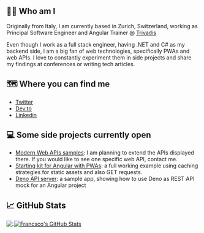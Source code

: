 ## 🙋‍♂️ Who am I
Originally from Italy, I am currently based in Zurich, Switzerland, working as Principal Software Engineer and Angular Trainer @ [Trivadis](https://www.trivadis.com/en/index.html)

Even though I work as a full stack engineer, having .NET and C# as my backend side, I am a big fan of web technologies, specifically PWAs and web APIs.
I love to constantly experiment them in side projects and share my findings at conferences or writing tech articles.

## 🗺️ Where you can find me
 - [Twitter](https://twitter.com/paco_ITA) 
 - [Dev.to](https://dev.to/paco_ita)
 - [Linkedin](https://www.linkedin.com/in/leardini81)

## 💻 Some side projects currently open 
 - [Modern Web APIs samples](https://github.com/pacoita/modern-web): I am planning to extend the APIs displayed there. If you would like to see one specific web API, contact me.
 - [Starting kit for Angular with PWAs](https://github.com/pacoita/angular-pwa-boilerplate): a full working example using caching strategies for static assets and also GET requests. 
 - [Deno API server](https://github.com/pacoita/deno-api-mock): a sample app, showing how to use Deno as REST API mock for an Angular project

## 📈 GitHub Stats
<a href="https://github.com/pacoita/">
  <img align="center" src="https://github-readme-stats.vercel.app/api/top-langs/?username=pacoita&hide=java,html,powershell,css&title_color=ffffff&text_color=c9cacc&icon_color=2bbc8a&bg_color=1d1f21" />
</a>
<a href="https://github.com/pacoita/">
  <img align="center" src="https://github-readme-stats.vercel.app/api?username=pacoita&show_icons=true&line_height=27&count_private=true&title_color=ffffff&text_color=c9cacc&icon_color=2bbc8a&bg_color=1d1f21" alt="Francsco's GitHub Stats" />
</a>

<!--
**pacoita/pacoita** is a ✨ _special_ ✨ repository because its `README.md` (this file) appears on your GitHub profile.

Here are some ideas to get you started:

- 🔭 I’m currently working on ...
- 🌱 I’m currently learning ...
- 👯 I’m looking to collaborate on ...
- 🤔 I’m looking for help with ...
- 💬 Ask me about ...
- 📫 How to reach me: ...
- 😄 Pronouns: ...
- ⚡ Fun fact: ...
-->
